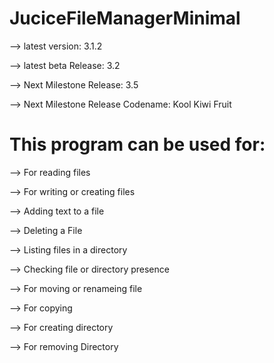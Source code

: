 # JuciceFileManagerMinimal
--> latest version: 3.1.2

--> latest beta Release: 3.2

--> Next Milestone Release: 3.5

--> Next Milestone Release Codename: Kool Kiwi Fruit

# This program can be used for:

--> For reading files

--> For writing or creating files

--> Adding text to a file

--> Deleting a File

--> Listing files in a directory

--> Checking file or directory presence

--> For moving or renameing file

--> For copying

--> For creating directory

--> For removing Directory
